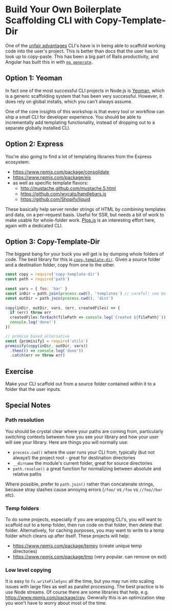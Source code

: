 # Build Your Own Boilerplate Scaffolding CLI with Copy-Template-Dir

One of the [unfair advantages](https://twitter.com/swyx/status/1108576496229048321) CLI's have is in being able to scaffold working code into the user's project. This is better than docs that the user has to look up to copy-paste. This has been a big part of Rails productivity, and Angular has built this in with [`ng generate`](https://angular.io/guide/schematics).

## Option 1: Yeoman 

In fact one of the most successful CLI projects in Node.js is [Yeoman](https://yeoman.io/), which is a generic scaffolding system that has been very successful. However, it does rely on global installs, which you can't always assume.

One of the core insights of this workshop is that every tool or workflow can ship a small CLI for developer experience. You should be able to incrementally add templating functionality, instead of dropping out to a separate globally installed CLI.

## Option 2: Express

You're also going to find a lot of templating libraries from the Express ecosystem:

- https://www.npmjs.com/package/consolidate
- https://www.npmjs.com/package/ejs
- as well as specific template flavors:
  - http://mustache.github.com/mustache.5.html
  - https://github.com/wycats/handlebars.js
  - https://github.com/Shopify/liquid

These basically help server render strings of HTML by combining templates and data, on a per-request basis. Useful for SSR, but needs a bit of work to make usable for whole-folder work. [Plop.js](https://github.com/plopjs/plop) is an interesting effort here, again with a dedicated CLI.

## Option 3: Copy-Template-Dir

The biggest bang for your buck you will get is by dumping whole folders of code. The best library for this is [`copy-template-dir`](https://www.npmjs.com/package/copy-template-dir). Given a source folder and a destination folder, copy from one to the other.

```js
const copy = require('copy-template-dir')
const path = require('path')
 
const vars = { foo: 'bar' }
const inDir = path.join(process.cwd(), 'templates') // careful! see below
const outDir = path.join(process.cwd(), 'dist')
 
copy(inDir, outDir, vars, (err, createdFiles) => {
  if (err) throw err
  createdFiles.forEach(filePath => console.log(`Created ${filePath}`))
  console.log('done!')
})

// promise based alternative
const {promisify} = require('utils')
promisify(copy(inDir, outDir, vars))
  .then(() => console.log('done'))
  .catch(err => throw err)
```

## Exercise

Make your CLI scaffold out from a source folder contained within it to a folder that the user inputs.

## Special Notes

### Path resolution

You should be crystal clear where your paths are coming from, particularly switching contexts between how you see your library and how your user will see your library. Here are things you will normally use:

- `process.cwd()` where the user runs your CLI from, typically (but not always!) the project root - great for destination directories
- `__dirname` the module's current folder, great for source directories
- `path.resolve()` a great function for normalizing between absolute and relative paths

Where possible, prefer to `path.join()` rather than concatenate strings, because stray slashes cause annoying errors (`/foo/` vs `/foo` vs `//foo//bar` etc).

### Temp folders

To do some projects, especially if you are wrapping CLI's, you will want to scaffold out to a temp folder, then run code on that folder, then delete that folder. Alternatively, for caching purposes, you may want to write to a temp folder which cleans up after itself. These projects will help:

- https://www.npmjs.com/package/tempy (create unique temp directories)
- https://www.npmjs.com/package/tmp (very popular. can remove on exit)

### Low level copying

It is easy to `fs.writeFileSync` all the time, but you may run into scaling issues with large files as well as parallel processing. The best practice is to use Node streams. Of course there are some libraries that help, e.g. https://www.npmjs.com/package/cpy. Generally this is an optimization step you won't have to worry about most of the time.